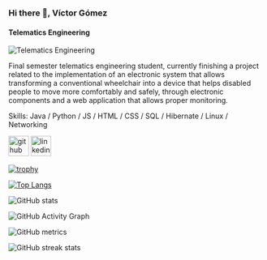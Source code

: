 ### Hi there 👋, Víctor Gómez
#### Telematics Engineering
![Telematics Engineering](https://www.google.com/url?sa=i&url=https%3A%2F%2Flinkedinbackground.com%2Ftags%2Fprogramming&psig=AOvVaw01pDO5eUQFuXCPkpqUbHi8&ust=1640210720510000&source=images&cd=vfe&ved=0CAsQjRxqFwoTCIDCusnz9fQCFQAAAAAdAAAAABAD)

Final semester telematics engineering student, currently finishing a project related to the implementation of an electronic system that allows transforming a conventional wheelchair into a device that helps disabled people to move more comfortably and safely, through electronic components and a web application that allows proper monitoring.

Skills: Java / Python / JS / HTML / CSS /  SQL / Hibernate / Linux / Networking



[<img src='https://cdn.jsdelivr.net/npm/simple-icons@3.0.1/icons/github.svg' alt='github' height='40'>](https://github.com/Thevic16)  [<img src='https://cdn.jsdelivr.net/npm/simple-icons@3.0.1/icons/linkedin.svg' alt='linkedin' height='40'>](https://www.linkedin.com/in/https://www.linkedin.com/in/v%C3%ADctor-g%C3%B3mez-a34159205//)  

[![trophy](https://github-profile-trophy.vercel.app/?username=Thevic16)](https://github.com/ryo-ma/github-profile-trophy)

[![Top Langs](https://github-readme-stats.vercel.app/api/top-langs/?username=Thevic16)](https://github.com/anuraghazra/github-readme-stats)

![GitHub stats](https://github-readme-stats.vercel.app/api?username=Thevic16&show_icons=true&count_private=true)  

![GitHub Activity Graph](https://activity-graph.herokuapp.com/graph?username=Thevic16)  

![GitHub metrics](https://metrics.lecoq.io/Thevic16)  

![GitHub streak stats](https://github-readme-streak-stats.herokuapp.com/?user=Thevic16)  

